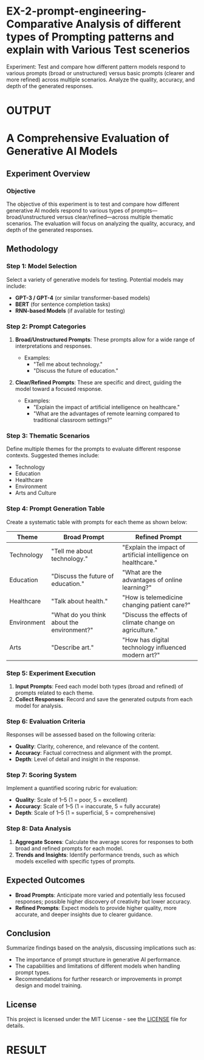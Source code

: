# EX-2-prompt-engineering-Comparative Analysis of different types of Prompting patterns and explain with Various Test scenerios

Experiment:
Test and compare how different pattern models respond to various prompts (broad or unstructured) versus basic prompts (clearer and more refined) across multiple scenarios. 
     Analyze the quality, accuracy, and depth of the generated responses.

# OUTPUT
# A Comprehensive Evaluation of Generative AI Models  

## Experiment Overview  

### Objective  
The objective of this experiment is to test and compare how different generative AI models respond to various types of prompts—broad/unstructured versus clear/refined—across multiple thematic scenarios. The evaluation will focus on analyzing the quality, accuracy, and depth of the generated responses.  

## Methodology  

### Step 1: Model Selection  
Select a variety of generative models for testing. Potential models may include:  
- **GPT-3 / GPT-4** (or similar transformer-based models)  
- **BERT** (for sentence completion tasks)  
- **RNN-based Models** (if available for testing)  

### Step 2: Prompt Categories  
1. **Broad/Unstructured Prompts**: These prompts allow for a wide range of interpretations and responses.  
   - Examples:  
     - "Tell me about technology."  
     - "Discuss the future of education."  
  
2. **Clear/Refined Prompts**: These are specific and direct, guiding the model toward a focused response.  
   - Examples:  
     - "Explain the impact of artificial intelligence on healthcare."  
     - "What are the advantages of remote learning compared to traditional classroom settings?"  

### Step 3: Thematic Scenarios  
Define multiple themes for the prompts to evaluate different response contexts. Suggested themes include:  
- Technology  
- Education  
- Healthcare  
- Environment  
- Arts and Culture  

### Step 4: Prompt Generation Table  
Create a systematic table with prompts for each theme as shown below:  

| Theme       | Broad Prompt                         | Refined Prompt                                    |  
|-------------|--------------------------------------|--------------------------------------------------|  
| Technology  | "Tell me about technology."          | "Explain the impact of artificial intelligence on healthcare." |  
| Education   | "Discuss the future of education."   | "What are the advantages of online learning?"    |  
| Healthcare  | "Talk about health."                 | "How is telemedicine changing patient care?"     |  
| Environment | "What do you think about the environment?" | "Discuss the effects of climate change on agriculture." |  
| Arts        | "Describe art."                      | "How has digital technology influenced modern art?" |  

### Step 5: Experiment Execution  
1. **Input Prompts**: Feed each model both types (broad and refined) of prompts related to each theme.  
2. **Collect Responses**: Record and save the generated outputs from each model for analysis.  

### Step 6: Evaluation Criteria   
Responses will be assessed based on the following criteria:  
- **Quality**: Clarity, coherence, and relevance of the content.  
- **Accuracy**: Factual correctness and alignment with the prompt.  
- **Depth**: Level of detail and insight in the response.  

### Step 7: Scoring System  
Implement a quantified scoring rubric for evaluation:  
- **Quality**: Scale of 1–5 (1 = poor, 5 = excellent)  
- **Accuracy**: Scale of 1–5 (1 = inaccurate, 5 = fully accurate)  
- **Depth**: Scale of 1–5 (1 = superficial, 5 = comprehensive)  

### Step 8: Data Analysis  
1. **Aggregate Scores**: Calculate the average scores for responses to both broad and refined prompts for each model.  
2. **Trends and Insights**: Identify performance trends, such as which models excelled with specific types of prompts.  

## Expected Outcomes  
- **Broad Prompts**: Anticipate more varied and potentially less focused responses; possible higher discovery of creativity but lower accuracy.  
- **Refined Prompts**: Expect models to provide higher quality, more accurate, and deeper insights due to clearer guidance.  

## Conclusion  
Summarize findings based on the analysis, discussing implications such as:  
- The importance of prompt structure in generative AI performance.  
- The capabilities and limitations of different models when handling prompt types.  
- Recommendations for further research or improvements in prompt design and model training.  

## License  
This project is licensed under the MIT License - see the [LICENSE](LICENSE) file for details.  
# RESULT
